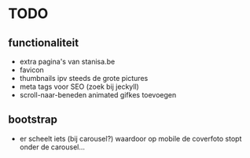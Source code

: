 # TODO

## functionaliteit
* extra pagina's van stanisa.be
* favicon
* thumbnails ipv steeds de grote pictures
* meta tags voor SEO (zoek bij jeckyll)
* scroll-naar-beneden animated gifkes toevoegen

## bootstrap
* er scheelt iets (bij carousel?) waardoor op mobile de coverfoto stopt onder de carousel...